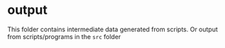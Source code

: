 # output

This folder contains intermediate data generated from scripts.
Or output from scripts/programs in the `src` folder

